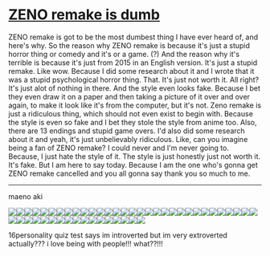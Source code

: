 # [ZENO remake is dumb](https://vt.tiktok.com/ZSNsnEJFa/)

ZENO remake is got to be the most dumbest thing I have ever heard of, and here's why. So the reason why ZENO remake is because it's just a stupid horror thing or comedy and it's or a game. (?) And the reason why it's terrible is because it's just from 2015 in an English version. It's just a stupid remake. Like wow. Because I did some research about it and I wrote that it was a stupid psychological horror thing. That. It's just not worth it. All right? It's just alot of nothing in there. And the style even looks fake. Because I bet they even draw it on a paper and then taking a picture of it over and over again, to make it look like it's from the computer, but it's not. Zeno remake is just a ridiculous thing, which should not even exist to begin with. Because the style is even so fake and I bet they stole the style from anime too. Also, there are 13 endings and stupid game overs. I'd also did some research about it and yeah, it's just unbelievably ridiculous. Like, can you imagine being a fan of ZENO remake? I could never and I'm never going to. Because, I just hate the style of it. The style is just honestly just not worth it. It's fake. But I am here to say today. Because I am the one who's gonna get ZENO remake cancelled and you all gonna say thank you so much to me. 

***
maeno aki

[![](https://cdn.discordapp.com/attachments/886288865156005918/1183776688467877929/New_Project_24_4252622.gif?ex=658990f4&is=65771bf4&hm=48e459115b7a16a9085c700ae3b41fc47f7e7ead32f8eb96eb15defe440e19b4&)](https://rentry.co/sillyhorsiegame)[![](https://cdn.discordapp.com/attachments/886288865156005918/1183776688467877929/New_Project_24_4252622.gif?ex=658990f4&is=65771bf4&hm=48e459115b7a16a9085c700ae3b41fc47f7e7ead32f8eb96eb15defe440e19b4&)](https://rentry.co/sillyhorsiegame)[![](https://cdn.discordapp.com/attachments/886288865156005918/1183776688467877929/New_Project_24_4252622.gif?ex=658990f4&is=65771bf4&hm=48e459115b7a16a9085c700ae3b41fc47f7e7ead32f8eb96eb15defe440e19b4&)](https://rentry.co/sillyhorsiegame)[![](https://cdn.discordapp.com/attachments/886288865156005918/1183776688467877929/New_Project_24_4252622.gif?ex=658990f4&is=65771bf4&hm=48e459115b7a16a9085c700ae3b41fc47f7e7ead32f8eb96eb15defe440e19b4&)](https://rentry.co/sillyhorsiegame)[![](https://cdn.discordapp.com/attachments/886288865156005918/1183776688467877929/New_Project_24_4252622.gif?ex=658990f4&is=65771bf4&hm=48e459115b7a16a9085c700ae3b41fc47f7e7ead32f8eb96eb15defe440e19b4&)](https://rentry.co/sillyhorsiegame)[![](https://cdn.discordapp.com/attachments/886288865156005918/1183776688467877929/New_Project_24_4252622.gif?ex=658990f4&is=65771bf4&hm=48e459115b7a16a9085c700ae3b41fc47f7e7ead32f8eb96eb15defe440e19b4&)](https://rentry.co/sillyhorsiegame)[![](https://cdn.discordapp.com/attachments/886288865156005918/1183776688467877929/New_Project_24_4252622.gif?ex=658990f4&is=65771bf4&hm=48e459115b7a16a9085c700ae3b41fc47f7e7ead32f8eb96eb15defe440e19b4&)](https://rentry.co/sillyhorsiegame)[![](https://cdn.discordapp.com/attachments/886288865156005918/1183776688467877929/New_Project_24_4252622.gif?ex=658990f4&is=65771bf4&hm=48e459115b7a16a9085c700ae3b41fc47f7e7ead32f8eb96eb15defe440e19b4&)](https://rentry.co/sillyhorsiegame)[![](https://cdn.discordapp.com/attachments/886288865156005918/1183776688467877929/New_Project_24_4252622.gif?ex=658990f4&is=65771bf4&hm=48e459115b7a16a9085c700ae3b41fc47f7e7ead32f8eb96eb15defe440e19b4&)](https://rentry.co/sillyhorsiegame)[![](https://cdn.discordapp.com/attachments/886288865156005918/1183776688467877929/New_Project_24_4252622.gif?ex=658990f4&is=65771bf4&hm=48e459115b7a16a9085c700ae3b41fc47f7e7ead32f8eb96eb15defe440e19b4&)](https://rentry.co/sillyhorsiegame)[![](https://cdn.discordapp.com/attachments/886288865156005918/1183776688467877929/New_Project_24_4252622.gif?ex=658990f4&is=65771bf4&hm=48e459115b7a16a9085c700ae3b41fc47f7e7ead32f8eb96eb15defe440e19b4&)](https://rentry.co/sillyhorsiegame)[![](https://cdn.discordapp.com/attachments/886288865156005918/1183776688467877929/New_Project_24_4252622.gif?ex=658990f4&is=65771bf4&hm=48e459115b7a16a9085c700ae3b41fc47f7e7ead32f8eb96eb15defe440e19b4&)](https://rentry.co/sillyhorsiegame)[![](https://cdn.discordapp.com/attachments/886288865156005918/1183776688467877929/New_Project_24_4252622.gif?ex=658990f4&is=65771bf4&hm=48e459115b7a16a9085c700ae3b41fc47f7e7ead32f8eb96eb15defe440e19b4&)](https://rentry.co/sillyhorsiegame)[![](https://cdn.discordapp.com/attachments/886288865156005918/1183776688467877929/New_Project_24_4252622.gif?ex=658990f4&is=65771bf4&hm=48e459115b7a16a9085c700ae3b41fc47f7e7ead32f8eb96eb15defe440e19b4&)](https://rentry.co/sillyhorsiegame)[![](https://cdn.discordapp.com/attachments/886288865156005918/1183776688467877929/New_Project_24_4252622.gif?ex=658990f4&is=65771bf4&hm=48e459115b7a16a9085c700ae3b41fc47f7e7ead32f8eb96eb15defe440e19b4&)](https://rentry.co/sillyhorsiegame)[![](https://cdn.discordapp.com/attachments/886288865156005918/1183776688467877929/New_Project_24_4252622.gif?ex=658990f4&is=65771bf4&hm=48e459115b7a16a9085c700ae3b41fc47f7e7ead32f8eb96eb15defe440e19b4&)](https://rentry.co/sillyhorsiegame)[![](https://cdn.discordapp.com/attachments/886288865156005918/1183776688467877929/New_Project_24_4252622.gif?ex=658990f4&is=65771bf4&hm=48e459115b7a16a9085c700ae3b41fc47f7e7ead32f8eb96eb15defe440e19b4&)](https://rentry.co/sillyhorsiegame)[![](https://cdn.discordapp.com/attachments/886288865156005918/1183776688467877929/New_Project_24_4252622.gif?ex=658990f4&is=65771bf4&hm=48e459115b7a16a9085c700ae3b41fc47f7e7ead32f8eb96eb15defe440e19b4&)](https://rentry.co/sillyhorsiegame)[![](https://cdn.discordapp.com/attachments/886288865156005918/1183776688467877929/New_Project_24_4252622.gif?ex=658990f4&is=65771bf4&hm=48e459115b7a16a9085c700ae3b41fc47f7e7ead32f8eb96eb15defe440e19b4&)](https://rentry.co/sillyhorsiegame)[![](https://cdn.discordapp.com/attachments/886288865156005918/1183776688467877929/New_Project_24_4252622.gif?ex=658990f4&is=65771bf4&hm=48e459115b7a16a9085c700ae3b41fc47f7e7ead32f8eb96eb15defe440e19b4&)](https://rentry.co/sillyhorsiegame)[![](https://cdn.discordapp.com/attachments/886288865156005918/1183776688467877929/New_Project_24_4252622.gif?ex=658990f4&is=65771bf4&hm=48e459115b7a16a9085c700ae3b41fc47f7e7ead32f8eb96eb15defe440e19b4&)](https://rentry.co/sillyhorsiegame)[![](https://cdn.discordapp.com/attachments/886288865156005918/1183776688467877929/New_Project_24_4252622.gif?ex=658990f4&is=65771bf4&hm=48e459115b7a16a9085c700ae3b41fc47f7e7ead32f8eb96eb15defe440e19b4&)](https://rentry.co/sillyhorsiegame)[![](https://cdn.discordapp.com/attachments/886288865156005918/1183776688467877929/New_Project_24_4252622.gif?ex=658990f4&is=65771bf4&hm=48e459115b7a16a9085c700ae3b41fc47f7e7ead32f8eb96eb15defe440e19b4&)](https://rentry.co/sillyhorsiegame)[![](https://cdn.discordapp.com/attachments/886288865156005918/1183776688467877929/New_Project_24_4252622.gif?ex=658990f4&is=65771bf4&hm=48e459115b7a16a9085c700ae3b41fc47f7e7ead32f8eb96eb15defe440e19b4&)](https://rentry.co/sillyhorsiegame)[![](https://cdn.discordapp.com/attachments/886288865156005918/1183776688467877929/New_Project_24_4252622.gif?ex=658990f4&is=65771bf4&hm=48e459115b7a16a9085c700ae3b41fc47f7e7ead32f8eb96eb15defe440e19b4&)](https://rentry.co/sillyhorsiegame)[![](https://cdn.discordapp.com/attachments/886288865156005918/1183776688467877929/New_Project_24_4252622.gif?ex=658990f4&is=65771bf4&hm=48e459115b7a16a9085c700ae3b41fc47f7e7ead32f8eb96eb15defe440e19b4&)](https://rentry.co/sillyhorsiegame)[![](https://cdn.discordapp.com/attachments/886288865156005918/1183776688467877929/New_Project_24_4252622.gif?ex=658990f4&is=65771bf4&hm=48e459115b7a16a9085c700ae3b41fc47f7e7ead32f8eb96eb15defe440e19b4&)](https://rentry.co/sillyhorsiegame)[![](https://cdn.discordapp.com/attachments/886288865156005918/1183776688467877929/New_Project_24_4252622.gif?ex=658990f4&is=65771bf4&hm=48e459115b7a16a9085c700ae3b41fc47f7e7ead32f8eb96eb15defe440e19b4&)](https://rentry.co/sillyhorsiegame)[![](https://cdn.discordapp.com/attachments/886288865156005918/1183776688467877929/New_Project_24_4252622.gif?ex=658990f4&is=65771bf4&hm=48e459115b7a16a9085c700ae3b41fc47f7e7ead32f8eb96eb15defe440e19b4&)](https://rentry.co/sillyhorsiegame)[![](https://cdn.discordapp.com/attachments/886288865156005918/1183776688467877929/New_Project_24_4252622.gif?ex=658990f4&is=65771bf4&hm=48e459115b7a16a9085c700ae3b41fc47f7e7ead32f8eb96eb15defe440e19b4&)](https://rentry.co/sillyhorsiegame)[![](https://cdn.discordapp.com/attachments/886288865156005918/1183776688467877929/New_Project_24_4252622.gif?ex=658990f4&is=65771bf4&hm=48e459115b7a16a9085c700ae3b41fc47f7e7ead32f8eb96eb15defe440e19b4&)](https://rentry.co/sillyhorsiegame)[![](https://cdn.discordapp.com/attachments/886288865156005918/1183776688467877929/New_Project_24_4252622.gif?ex=658990f4&is=65771bf4&hm=48e459115b7a16a9085c700ae3b41fc47f7e7ead32f8eb96eb15defe440e19b4&)](https://rentry.co/sillyhorsiegame)[![](https://cdn.discordapp.com/attachments/886288865156005918/1183776688467877929/New_Project_24_4252622.gif?ex=658990f4&is=65771bf4&hm=48e459115b7a16a9085c700ae3b41fc47f7e7ead32f8eb96eb15defe440e19b4&)](https://rentry.co/sillyhorsiegame)[![](https://cdn.discordapp.com/attachments/886288865156005918/1183776688467877929/New_Project_24_4252622.gif?ex=658990f4&is=65771bf4&hm=48e459115b7a16a9085c700ae3b41fc47f7e7ead32f8eb96eb15defe440e19b4&)](https://rentry.co/sillyhorsiegame)[![](https://cdn.discordapp.com/attachments/886288865156005918/1183776688467877929/New_Project_24_4252622.gif?ex=658990f4&is=65771bf4&hm=48e459115b7a16a9085c700ae3b41fc47f7e7ead32f8eb96eb15defe440e19b4&)](https://rentry.co/sillyhorsiegame)[![](https://cdn.discordapp.com/attachments/886288865156005918/1183776688467877929/New_Project_24_4252622.gif?ex=658990f4&is=65771bf4&hm=48e459115b7a16a9085c700ae3b41fc47f7e7ead32f8eb96eb15defe440e19b4&)](https://rentry.co/sillyhorsiegame)[![](https://cdn.discordapp.com/attachments/886288865156005918/1183776688467877929/New_Project_24_4252622.gif?ex=658990f4&is=65771bf4&hm=48e459115b7a16a9085c700ae3b41fc47f7e7ead32f8eb96eb15defe440e19b4&)](https://rentry.co/sillyhorsiegame)[![](https://cdn.discordapp.com/attachments/886288865156005918/1183776688467877929/New_Project_24_4252622.gif?ex=658990f4&is=65771bf4&hm=48e459115b7a16a9085c700ae3b41fc47f7e7ead32f8eb96eb15defe440e19b4&)](https://rentry.co/sillyhorsiegame)[![](https://cdn.discordapp.com/attachments/886288865156005918/1183776688467877929/New_Project_24_4252622.gif?ex=658990f4&is=65771bf4&hm=48e459115b7a16a9085c700ae3b41fc47f7e7ead32f8eb96eb15defe440e19b4&)](https://rentry.co/sillyhorsiegame)[![](https://cdn.discordapp.com/attachments/886288865156005918/1183776688467877929/New_Project_24_4252622.gif?ex=658990f4&is=65771bf4&hm=48e459115b7a16a9085c700ae3b41fc47f7e7ead32f8eb96eb15defe440e19b4&)](https://rentry.co/sillyhorsiegame)[![](https://cdn.discordapp.com/attachments/886288865156005918/1183776688467877929/New_Project_24_4252622.gif?ex=658990f4&is=65771bf4&hm=48e459115b7a16a9085c700ae3b41fc47f7e7ead32f8eb96eb15defe440e19b4&)](https://rentry.co/sillyhorsiegame)[![](https://cdn.discordapp.com/attachments/886288865156005918/1183776688467877929/New_Project_24_4252622.gif?ex=658990f4&is=65771bf4&hm=48e459115b7a16a9085c700ae3b41fc47f7e7ead32f8eb96eb15defe440e19b4&)](https://rentry.co/sillyhorsiegame)[![](https://cdn.discordapp.com/attachments/886288865156005918/1183776688467877929/New_Project_24_4252622.gif?ex=658990f4&is=65771bf4&hm=48e459115b7a16a9085c700ae3b41fc47f7e7ead32f8eb96eb15defe440e19b4&)](https://rentry.co/sillyhorsiegame)[![](https://cdn.discordapp.com/attachments/886288865156005918/1183776688467877929/New_Project_24_4252622.gif?ex=658990f4&is=65771bf4&hm=48e459115b7a16a9085c700ae3b41fc47f7e7ead32f8eb96eb15defe440e19b4&)](https://rentry.co/sillyhorsiegame)[![](https://cdn.discordapp.com/attachments/886288865156005918/1183776688467877929/New_Project_24_4252622.gif?ex=658990f4&is=65771bf4&hm=48e459115b7a16a9085c700ae3b41fc47f7e7ead32f8eb96eb15defe440e19b4&)](https://rentry.co/sillyhorsiegame)[![](https://cdn.discordapp.com/attachments/886288865156005918/1183776688467877929/New_Project_24_4252622.gif?ex=658990f4&is=65771bf4&hm=48e459115b7a16a9085c700ae3b41fc47f7e7ead32f8eb96eb15defe440e19b4&)](https://rentry.co/sillyhorsiegame)[![](https://cdn.discordapp.com/attachments/886288865156005918/1183776688467877929/New_Project_24_4252622.gif?ex=658990f4&is=65771bf4&hm=48e459115b7a16a9085c700ae3b41fc47f7e7ead32f8eb96eb15defe440e19b4&)](https://rentry.co/sillyhorsiegame)[![](https://cdn.discordapp.com/attachments/886288865156005918/1183776688467877929/New_Project_24_4252622.gif?ex=658990f4&is=65771bf4&hm=48e459115b7a16a9085c700ae3b41fc47f7e7ead32f8eb96eb15defe440e19b4&)](https://rentry.co/sillyhorsiegame)

16personality quiz test says im introverted but im very extroverted actually??? i love being with people!!! what??!!!
